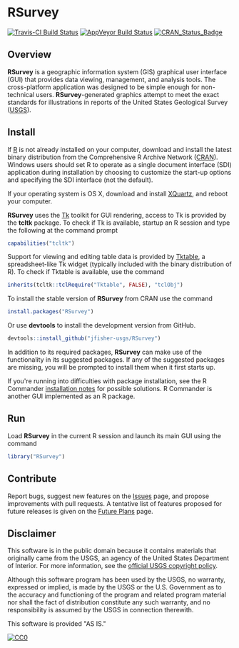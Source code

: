 # RSurvey

[![Travis-CI Build Status](https://travis-ci.org/jfisher-usgs/RSurvey.svg?branch=master)](https://travis-ci.org/jfisher-usgs/RSurvey)
[![AppVeyor Build Status](https://ci.appveyor.com/api/projects/status/github/jfisher-usgs/RSurvey?branch=master&svg=true)](https://ci.appveyor.com/project/jfisher-usgs/RSurvey)
[![CRAN_Status_Badge](https://www.r-pkg.org/badges/version/RSurvey)](https://CRAN.R-project.org/package=RSurvey)

## Overview

**RSurvey** is a geographic information system (GIS) graphical user interface (GUI) that provides data viewing, management, and analysis tools.
The cross-platform application was designed to be simple enough for non-technical users.
**RSurvey**-generated graphics attempt to meet the exact standards for illustrations in reports of the United States Geological Survey
([USGS](https://www.usgs.gov/)).

## Install

If [R](https://www.r-project.org/) is not already installed on your computer, download and install the latest binary distribution from
the Comprehensive R Archive Network ([CRAN](https://cran.r-project.org/)).
Windows users should set R to operate as a single document interface (SDI) application during installation
by choosing to customize the start-up options and specifying the SDI interface (not the default).

If your operating system is OS X, download and install [XQuartz](https://www.xquartz.org/), and reboot your computer.

**RSurvey** uses the [Tk](http://www.tkdocs.com/) toolkit for GUI rendering,
access to Tk is provided by the **tcltk** package.
To check if Tk is available, startup an R session and type the following at the command prompt

```r
capabilities("tcltk")
```

Support for viewing and editing table data is provided by [Tktable](http://tktable.sourceforge.net/),
a spreadsheet-like Tk widget (typically included with the binary distribution of R).
To check if Tktable is available, use the command

```r
inherits(tcltk::tclRequire("Tktable", FALSE), "tclObj")
```

To install the stable version of **RSurvey** from CRAN use the command

```r
install.packages("RSurvey")
```

Or use **devtools** to install the development version from GitHub.

```r
devtools::install_github("jfisher-usgs/RSurvey")
```

In addition to its required packages, **RSurvey** can make use of the functionality in its suggested packages.
If any of the suggested packages are missing, you will be prompted to install them when it first starts up.

If you're running into difficulties with package installation,
see the R Commander [installation notes](https://socserv.mcmaster.ca/jfox/Misc/Rcmdr/installation-notes.html) for possible solutions.
R Commander is another GUI implemented as an R package.

## Run

Load **RSurvey** in the current R session and launch its main GUI using the command

```r
library("RSurvey")
```

## Contribute

Report bugs, suggest new features on the [Issues](https://github.com/jfisher-usgs/RSurvey/issues) page,
and propose improvements with pull requests.
A tentative list of features proposed for future releases is given on the
[Future Plans](https://github.com/jfisher-usgs/RSurvey/blob/master/inst/misc/future-plans.md) page.

## Disclaimer

This software is in the public domain because it contains materials that originally came from the USGS,
an agency of the United States Department of Interior.
For more information, see the
[official USGS copyright policy](https://www2.usgs.gov/visual-id/credit_usgs.html "official USGS copyright policy").

Although this software program has been used by the USGS, no warranty, expressed or implied,
is made by the USGS or the U.S. Government as to the accuracy and functioning of the program and
related program material nor shall the fact of distribution constitute any such warranty,
and no responsibility is assumed by the USGS in connection therewith.

This software is provided "AS IS."

[![CC0](https://i.creativecommons.org/p/zero/1.0/88x31.png)](https://creativecommons.org/publicdomain/zero/1.0/)
